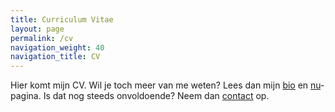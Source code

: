 ```yaml
---
title: Curriculum Vitae
layout: page
permalink: /cv
navigation_weight: 40
navigation_title: CV
---
```


Hier komt mijn CV. Wil je toch meer van me weten?
Lees dan mijn [bio](/bio/) en [nu](/nu/)-pagina.
Is dat nog steeds onvoldoende? Neem dan [contact](/contact/) op.
